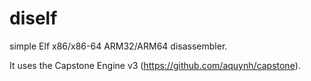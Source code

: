 diself
======

simple Elf x86/x86-64 ARM32/ARM64 disassembler. 

It uses the Capstone Engine v3 (https://github.com/aquynh/capstone).
